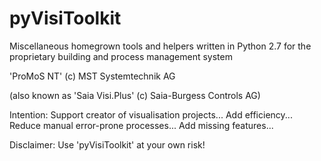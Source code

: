 # pyVisiToolkit
Miscellaneous homegrown tools and helpers written in Python 2.7
for the proprietary building and process management system

'ProMoS NT' (c) MST Systemtechnik AG

(also known as 'Saia Visi.Plus' (c) Saia-Burgess Controls AG) 


Intention: Support creator of visualisation projects... Add efficiency... Reduce manual error-prone processes... Add missing features...


Disclaimer: Use 'pyVisiToolkit' at your own risk!
